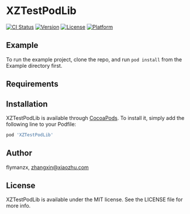 # XZTestPodLib

[![CI Status](http://img.shields.io/travis/flymanzx/XZTestPodLib.svg?style=flat)](https://travis-ci.org/flymanzx/XZTestPodLib)
[![Version](https://img.shields.io/cocoapods/v/XZTestPodLib.svg?style=flat)](http://cocoapods.org/pods/XZTestPodLib)
[![License](https://img.shields.io/cocoapods/l/XZTestPodLib.svg?style=flat)](http://cocoapods.org/pods/XZTestPodLib)
[![Platform](https://img.shields.io/cocoapods/p/XZTestPodLib.svg?style=flat)](http://cocoapods.org/pods/XZTestPodLib)

## Example

To run the example project, clone the repo, and run `pod install` from the Example directory first.

## Requirements

## Installation

XZTestPodLib is available through [CocoaPods](http://cocoapods.org). To install
it, simply add the following line to your Podfile:

```ruby
pod 'XZTestPodLib'
```

## Author

flymanzx, zhangxin@xiaozhu.com

## License

XZTestPodLib is available under the MIT license. See the LICENSE file for more info.
